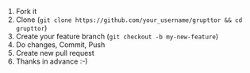 
1. Fork it
2. Clone (`git clone https://github.com/your_username/grupttor && cd grupttor`)
3. Create your feature branch (`git checkout -b my-new-feature`)
4. Do changes, Commit, Push
5. Create new pull request
6. Thanks in advance :-) 
